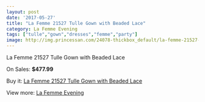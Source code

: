 ```yaml
---
layout: post
date: '2017-05-27'
title: "La Femme 21527 Tulle Gown with Beaded Lace"
category: La Femme Evening
tags: ["tulle","gown","dresses","femme","party"]
image: http://img.princessan.com/24078-thickbox_default/la-femme-21527-tulle-gown-with-beaded-lace.jpg
---
```

La Femme 21527 Tulle Gown with Beaded Lace

On Sales: **$477.99**
<a href="https://www.princessan.com/en/la-femme-evening/11152-la-femme-21527-tulle-gown-with-beaded-lace.html"><amp-img layout="responsive" width="600" height="600" src="//img.princessan.com/24078-thickbox_default/la-femme-21527-tulle-gown-with-beaded-lace.jpg" alt="La Femme 21527 Tulle Gown with Beaded Lace 0" /></a>
<a href="https://www.princessan.com/en/la-femme-evening/11152-la-femme-21527-tulle-gown-with-beaded-lace.html"><amp-img layout="responsive" width="600" height="600" src="//img.princessan.com/24080-thickbox_default/la-femme-21527-tulle-gown-with-beaded-lace.jpg" alt="La Femme 21527 Tulle Gown with Beaded Lace 1" /></a>
<a href="https://www.princessan.com/en/la-femme-evening/11152-la-femme-21527-tulle-gown-with-beaded-lace.html"><amp-img layout="responsive" width="600" height="600" src="//img.princessan.com/24079-thickbox_default/la-femme-21527-tulle-gown-with-beaded-lace.jpg" alt="La Femme 21527 Tulle Gown with Beaded Lace 2" /></a>

Buy it: [La Femme 21527 Tulle Gown with Beaded Lace](https://www.princessan.com/en/la-femme-evening/11152-la-femme-21527-tulle-gown-with-beaded-lace.html "La Femme 21527 Tulle Gown with Beaded Lace")

View more: [La Femme Evening](https://www.princessan.com/en/29-la-femme-evening "La Femme Evening")
